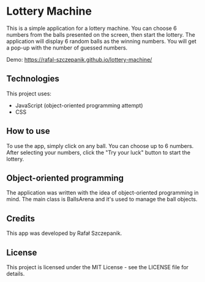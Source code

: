 # Lottery Machine

This is a simple application for a lottery machine. You can choose 6 numbers from the balls presented on the screen, then start the lottery. The application will display 6 random balls as the winning numbers. You will get a pop-up with the number of guessed numbers.

Demo: https://rafal-szczepanik.github.io/lottery-machine/

## Technologies

This project uses:

- JavaScript (object-oriented programming attempt)
- CSS

## How to use

To use the app, simply click on any ball. You can choose up to 6 numbers. After selecting your numbers, click the "Try your luck" button to start the lottery.

## Object-oriented programming

The application was written with the idea of object-oriented programming in mind. The main class is BallsArena and it's used to manage the ball objects.

## Credits

This app was developed by Rafał Szczepanik.

## License

This project is licensed under the MIT License - see the LICENSE file for details.
